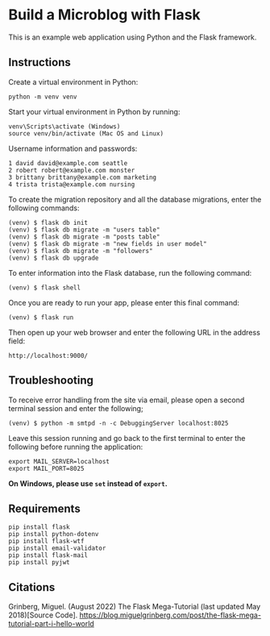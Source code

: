 # Build a Microblog with Flask

This is an example web application using Python and the Flask framework.

## Instructions

Create a virtual environment in Python:

```
python -m venv venv
```

Start your virtual environment in Python by running:

```
venv\Scripts\activate (Windows)
source venv/bin/activate (Mac OS and Linux)
```

Username information and passwords:
```
1 david david@example.com seattle
2 robert robert@example.com monster
3 brittany brittany@example.com marketing
4 trista trista@example.com nursing
```

To create the migration repository and all the database migrations, enter the following commands:
```
(venv) $ flask db init
(venv) $ flask db migrate -m "users table"
(venv) $ flask db migrate -m "posts table"
(venv) $ flask db migrate -m "new fields in user model"
(venv) $ flask db migrate -m "followers"
(venv) $ flask db upgrade
```

To enter information into the Flask database, run the following command:
```
(venv) $ flask shell
```

Once you are ready to run your app, please enter this final command:
```
(venv) $ flask run
```

Then open up your web browser and enter the following URL in the address field:
```
http://localhost:9000/
```

## Troubleshooting

To receive error handling from the site via email, please open a second terminal session and enter the following;
```
(venv) $ python -m smtpd -n -c DebuggingServer localhost:8025
```

Leave this session running and go back to the first terminal to enter the following before running the application:
```
export MAIL_SERVER=localhost
export MAIL_PORT=8025
```
<b>On Windows, please use ```set``` instead of ```export```.</b>

## Requirements
```
pip install flask
pip install python-dotenv
pip install flask-wtf
pip install email-validator
pip install flask-mail
pip install pyjwt
```

## Citations
Grinberg, Miguel. (August 2022) The Flask Mega-Tutorial (last updated May 2018)[Source Code]. https://blog.miguelgrinberg.com/post/the-flask-mega-tutorial-part-i-hello-world
